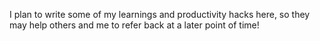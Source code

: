 I plan to write some of my learnings and productivity hacks here, so they may help others and me to refer back at a later point of time!
